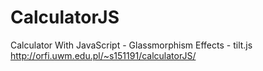 # CalculatorJS
Calculator With JavaScript -  Glassmorphism Effects - tilt.js <br>
http://orfi.uwm.edu.pl/~s151191/calculatorJS/
